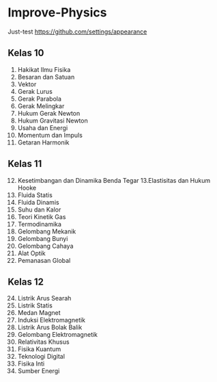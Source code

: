 # Improve-Physics
Just-test
https://github.com/settings/appearance

## Kelas 10
1. Hakikat Ilmu Fisika
2. Besaran dan Satuan
3. Vektor
4. Gerak Lurus
5. Gerak Parabola
6. Gerak Melingkar
7. Hukum Gerak Newton
8. Hukum Gravitasi Newton
9. Usaha dan Energi
10. Momentum dan Impuls
11. Getaran Harmonik

## Kelas 11
12. Kesetimbangan dan Dinamika Benda Tegar
13.Elastisitas dan Hukum Hooke
14. Fluida Statis
15. Fluida Dinamis
16. Suhu dan Kalor
17. Teori Kinetik Gas
18. Termodinamika
19. Gelombang Mekanik
20. Gelombang Bunyi
21. Gelombang Cahaya
22. Alat Optik
23. Pemanasan Global

## Kelas 12
24. Listrik Arus Searah
25. Listrik Statis
26. Medan Magnet
27. Induksi Elektromagnetik
28. Listrik Arus Bolak Balik
29. Gelombang Elektromagnetik
30. Relativitas Khusus
31. Fisika Kuantum
32. Teknologi Digital
33. Fisika Inti
34. Sumber Energi
